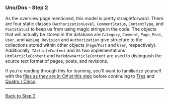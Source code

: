 ### Uno/Dos - Step 2

As the overview page mentioned, this model is pretty straightforward. There are four static classes (`AuthorizationLevel`, `CommentStatus`, `ContentType`, and `PostStatus`) to keep us from using magic strings in the code. The objects that will actually be stored in the database are `Category`, `Comment`, `Page`, `Post`, `User`, and `WebLog`. `Revision` and `Authorization` give structure to the collections stored within other objects (`Page`/`Post` and `User`, respectively). Additionally, `IArticleContent` and its two implementations `HtmlArticleContent` and `MarkdownArticleContent` are used to distinguish the source text format of pages, posts, and revisions.

If you're reading through this for learning, you'll want to familiarize yourself with the [files as they are in C# at this step](https://github.com/bit-badger/o2f/tree/step-2/src/1-Uno/Domain) before continuing to [Tres](tres.html) and [Quatro / Cinco](quatro-cinco.html).

---
[Back to Step 2](../step2)

